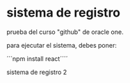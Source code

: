 <h1> sistema de registro </h1>

prueba del curso "github" de oracle one.

para ejecutar el sistema, debes poner:

´´´npm install react´´´´

sistema de registro 2
